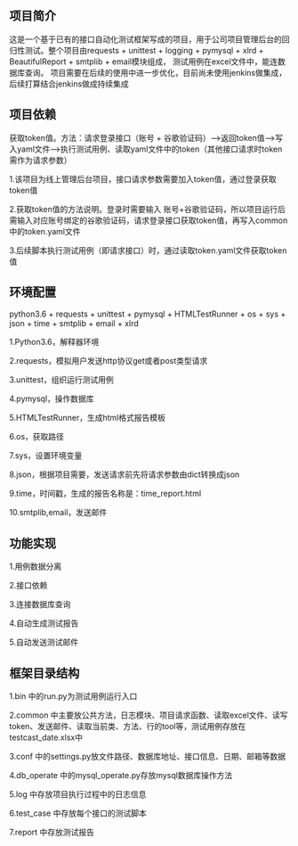 ## 项目简介

这是一个基于已有的接口自动化测试框架写成的项目，用于公司项目管理后台的回归性测试。整个项目由requests + unittest + logging + pymysql + xlrd + BeautifulReport + smtplib + email模块组成， 测试用例在excel文件中，能连数据库查询。 项目需要在后续的使用中进一步优化，目前尚未使用jenkins做集成，后续打算结合jenkins做成持续集成

## 项目依赖
获取token值。方法：请求登录接口（账号 + 谷歌验证码）——>返回token值——>写入yaml文件——>执行测试用例、读取yaml文件中的token（其他接口请求时token需作为请求参数）

1.该项目为线上管理后台项目，接口请求参数需要加入token值，通过登录获取token值

2.获取token值的方法说明。登录时需要输入 账号+谷歌验证码，所以项目运行后需输入对应账号绑定的谷歌验证码，请求登录接口获取token值，再写入common中的token.yaml文件

3.后续脚本执行测试用例（即请求接口）时，通过读取token.yaml文件获取token值

## 环境配置

python3.6 + requests + unittest + pymysql + HTMLTestRunner + os + sys + json + time + smtplib + email + xlrd

1.Python3.6，解释器环境

2.requests，模拟用户发送http协议get或者post类型请求

3.unittest，组织运行测试用例

4.pymysql，操作数据库

5.HTMLTestRunner，生成html格式报告模板

6.os，获取路径

7.sys，设置环境变量

8.json，根据项目需要，发送请求前先将请求参数由dict转换成json

9.time，时间戳，生成的报告名称是：time_report.html

10.smtplib,email，发送邮件

## 功能实现

1.用例数据分离

2.接口依赖

3.连接数据库查询

4.自动生成测试报告

5.自动发送测试邮件

## 框架目录结构

1.bin 中的run.py为测试用例运行入口

2.common 中主要放公共方法，日志模块、项目请求函数、读取excel文件、读写token、发送邮件、读取当前类、方法、行的tool等，测试用例存放在testcast_date.xlsx中

3.conf 中的settings.py放文件路径、数据库地址、接口信息、日期、邮箱等数据

4.db_operate 中的mysql_operate.py存放mysql数据库操作方法

5.log 中存放项目执行过程中的日志信息

6.test_case 中存放每个接口的测试脚本

7.report 中存放测试报告
